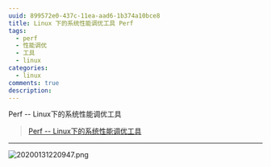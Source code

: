 ```yaml
---
uuid: 899572e0-437c-11ea-aad6-1b374a10bce8
title: Linux 下的系统性能调优工具 Perf
tags:
  - perf
  - 性能调优
  - 工具
  - linux
categories:
  - linux
comments: true
description:
---
```




Perf -- Linux下的系统性能调优工具



<!--more-->


> [Perf -- Linux下的系统性能调优工具](https://www.ibm.com/developerworks/cn/linux/l-cn-perf1/index.html)

---
![20200131220947.png](public/images/20200131220947.png)

<link rel="stylesheet" href="http://yandex.st/highlightjs/6.1/styles/default.min.css">
<script src="http://yandex.st/highlightjs/6.1/highlight.min.js"></script>
<script>
hljs.tabReplace = ' ';
hljs.initHighlightingOnLoad();
</script>

<!-- > 来源：[https://leunggeorge.github.io/](https://leunggeorge.github.io/)   -->
